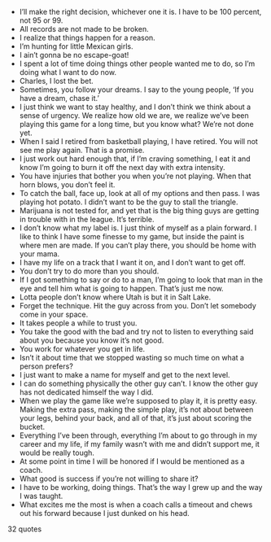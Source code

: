  - I’ll make the right decision, whichever one it is. I have to be 100 percent, not 95 or 99.
 - All records are not made to be broken.
 - I realize that things happen for a reason.
 - I’m hunting for little Mexican girls.
 - I ain’t gonna be no escape-goat!
 - I spent a lot of time doing things other people wanted me to do, so I’m doing what I want to do now.
 - Charles, I lost the bet.
 - Sometimes, you follow your dreams. I say to the young people, ‘If you have a dream, chase it.’
 - I just think we want to stay healthy, and I don’t think we think about a sense of urgency. We realize how old we are, we realize we’ve been playing this game for a long time, but you know what? We’re not done yet.
 - When I said I retired from basketball playing, I have retired. You will not see me play again. That is a promise.
 - I just work out hard enough that, if I’m craving something, I eat it and know I’m going to burn it off the next day with extra intensity.
 - You have injuries that bother you when you’re not playing. When that horn blows, you don’t feel it.
 - To catch the ball, face up, look at all of my options and then pass. I was playing hot potato. I didn’t want to be the guy to stall the triangle.
 - Marijuana is not tested for, and yet that is the big thing guys are getting in trouble with in the league. It’s terrible.
 - I don’t know what my label is. I just think of myself as a plain forward. I like to think I have some finesse to my game, but inside the paint is where men are made. If you can’t play there, you should be home with your mama.
 - I have my life on a track that I want it on, and I don’t want to get off.
 - You don’t try to do more than you should.
 - If I got something to say or do to a man, I’m going to look that man in the eye and tell him what is going to happen. That’s just me now.
 - Lotta people don’t know where Utah is but it in Salt Lake.
 - Forget the technique. Hit the guy across from you. Don’t let somebody come in your space.
 - It takes people a while to trust you.
 - You take the good with the bad and try not to listen to everything said about you because you know it’s not good.
 - You work for whatever you get in life.
 - Isn’t it about time that we stopped wasting so much time on what a person prefers?
 - I just want to make a name for myself and get to the next level.
 - I can do something physically the other guy can’t. I know the other guy has not dedicated himself the way I did.
 - When we play the game like we’re supposed to play it, it is pretty easy. Making the extra pass, making the simple play, it’s not about between your legs, behind your back, and all of that, it’s just about scoring the bucket.
 - Everything I’ve been through, everything I’m about to go through in my career and my life, if my family wasn’t with me and didn’t support me, it would be really tough.
 - At some point in time I will be honored if I would be mentioned as a coach.
 - What good is success if you’re not willing to share it?
 - I have to be working, doing things. That’s the way I grew up and the way I was taught.
 - What excites me the most is when a coach calls a timeout and chews out his forward because I just dunked on his head.

32 quotes